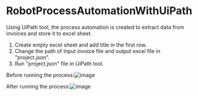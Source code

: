 # RobotProcessAutomationWithUiPath
Using UiPath tool, the process automation is created to extract data from invoices and store it to excel sheet.
1. Create empty excel sheet and add title in the first row.
2. Change the path of Input invoice file and output excel file in "project.json".
3. Run "project.json" file in UiPath tool.

Before running the process:![image](https://github.com/kishan2910/RobotProcessAutomationWithUiPath/assets/70774888/6703990d-3190-4af6-94b8-9ff2862c0ac1)


After running the process:![image](https://github.com/kishan2910/RobotProcessAutomationWithUiPath/assets/70774888/1a39df8e-f015-4008-abea-73b2f733a267)
